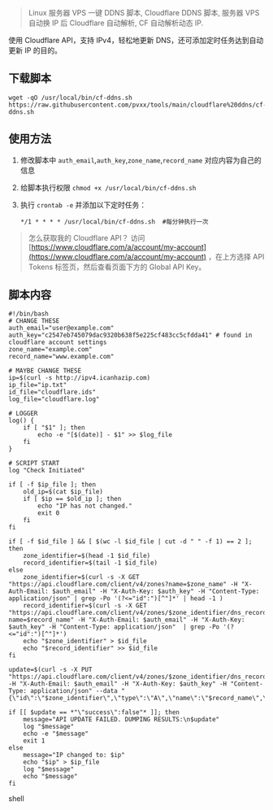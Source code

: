 > Linux 服务器 VPS 一键 DDNS 脚本, Cloudflare DDNS 脚本, 服务器 VPS 自动换 IP 后 Cloudflare 自动解析, CF 自动解析动态 IP.

使用 Cloudflare API，支持 IPv4，轻松地更新 DNS，还可添加定时任务达到自动更新 IP 的目的。

下载脚本[](#下载脚本)
-------------

```
wget -qO /usr/local/bin/cf-ddns.sh https://raw.githubusercontent.com/pvxx/tools/main/cloudflare%20ddns/cf-ddns.sh
```

使用方法[](#使用方法)
-------------

1. 修改脚本中 `auth_email`,`auth_key`,`zone_name`,`record_name` 对应内容为自己的信息

2. 给脚本执行权限 `chmod +x /usr/local/bin/cf-ddns.sh`

3. 执行 `crontab -e` 并添加以下定时任务：

   ```
   */1 * * * * /usr/local/bin/cf-ddns.sh  #每分钟执行一次
   ```

   

> 怎么获取我的 Cloudflare API？ 访问 [https://www.cloudflare.com/a/account/my-account](https://www.cloudflare.com/a/account/my-account) ，在上方选择 API Tokens 标签页，然后查看页面下方的 Global API Key。

脚本内容[](#脚本内容)
-------------

```
#!/bin/bash
# CHANGE THESE
auth_email="user@example.com"
auth_key="c2547eb745079dac9320b638f5e225cf483cc5cfdda41" # found in cloudflare account settings
zone_name="example.com"
record_name="www.example.com"

# MAYBE CHANGE THESE
ip=$(curl -s http://ipv4.icanhazip.com)
ip_file="ip.txt"
id_file="cloudflare.ids"
log_file="cloudflare.log"

# LOGGER
log() {
    if [ "$1" ]; then
        echo -e "[$(date)] - $1" >> $log_file
    fi
}

# SCRIPT START
log "Check Initiated"

if [ -f $ip_file ]; then
    old_ip=$(cat $ip_file)
    if [ $ip == $old_ip ]; then
        echo "IP has not changed."
        exit 0
    fi
fi

if [ -f $id_file ] && [ $(wc -l $id_file | cut -d " " -f 1) == 2 ]; then
    zone_identifier=$(head -1 $id_file)
    record_identifier=$(tail -1 $id_file)
else
    zone_identifier=$(curl -s -X GET "https://api.cloudflare.com/client/v4/zones?name=$zone_name" -H "X-Auth-Email: $auth_email" -H "X-Auth-Key: $auth_key" -H "Content-Type: application/json" | grep -Po '(?<="id":")[^"]*' | head -1 )
    record_identifier=$(curl -s -X GET "https://api.cloudflare.com/client/v4/zones/$zone_identifier/dns_records?name=$record_name" -H "X-Auth-Email: $auth_email" -H "X-Auth-Key: $auth_key" -H "Content-Type: application/json"  | grep -Po '(?<="id":")[^"]*')
    echo "$zone_identifier" > $id_file
    echo "$record_identifier" >> $id_file
fi

update=$(curl -s -X PUT "https://api.cloudflare.com/client/v4/zones/$zone_identifier/dns_records/$record_identifier" -H "X-Auth-Email: $auth_email" -H "X-Auth-Key: $auth_key" -H "Content-Type: application/json" --data "{\"id\":\"$zone_identifier\",\"type\":\"A\",\"name\":\"$record_name\",\"content\":\"$ip\"}")

if [[ $update == *"\"success\":false"* ]]; then
    message="API UPDATE FAILED. DUMPING RESULTS:\n$update"
    log "$message"
    echo -e "$message"
    exit 1 
else
    message="IP changed to: $ip"
    echo "$ip" > $ip_file
    log "$message"
    echo "$message"
fi

```

shell
